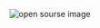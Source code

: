 ![open sourse image](https://user-images.githubusercontent.com/94229180/143076521-08f16760-902d-4459-902d-f5006a90659e.jpg)
